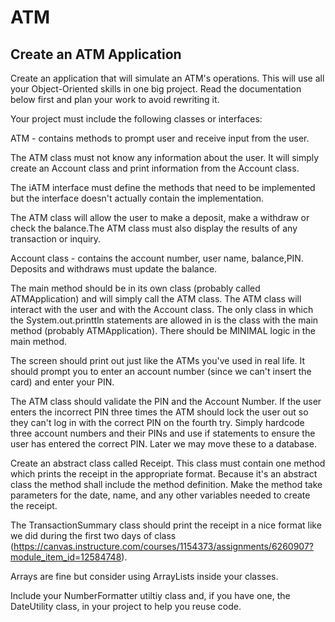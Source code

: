 # ATM
## Create an ATM Application

Create an application that will simulate an ATM's operations. This will use all your Object-Oriented skills in one big project. Read the documentation below first and plan your work to avoid rewriting it.

Your project must include the following classes or interfaces:

ATM - contains methods to prompt user and receive input from the user. 

The ATM class must not know any information about the user. It will simply create an Account class and print information from the Account class.

The iATM interface must define the methods that need to be implemented but the interface doesn't actually contain the implementation.

The ATM class will allow the user to make a deposit, make a withdraw or check the balance.The ATM class must also display the results of any transaction or inquiry.

Account class - contains the account number, user name, balance,PIN. Deposits and withdraws must update the balance.

The main method should be in its own class (probably called ATMApplication) and will simply call the ATM class. The  ATM class will  interact with the user and with the Account class. The only class in which the System.out.printtln statements are allowed in is the class with the main method (probably ATMApplication). There should be MINIMAL logic in the main method.

The screen should print out just like the ATMs you've used in real life. It should prompt you to enter an account number (since we can't insert the card) and enter your PIN.

The ATM class should validate the PIN and the Account Number. If the user enters the incorrect PIN three times the ATM should lock the user out so they can't log in with the correct PIN on the fourth try. Simply hardcode three account numbers and their PINs and use if statements to ensure the user has entered the correct PIN. Later we may move these to a database.

Create an abstract class called Receipt. This class must contain one method which prints the receipt in the appropriate format.  Because it's an abstract class the method shall include the method definition. Make the method take parameters for the date, name, and any other variables needed to create the receipt.

The TransactionSummary class should print the receipt in a nice format like we did during the first two days of class (https://canvas.instructure.com/courses/1154373/assignments/6260907?module_item_id=12584748).

Arrays are fine but consider using ArrayLists inside your classes.

Include your NumberFormatter utiltiy class and, if you have one, the DateUtility class, in your project to help you reuse code.
